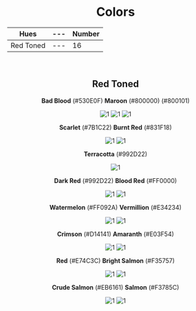 <div align=center>

# Colors

Hues | --- | Number
--- | --- | ---
Red Toned | --- | 16

<br>

## Red Toned

**Bad Blood** (#530E0F) **Maroon** (#800000) (#800101) <!-- H's Color -->

![1](https://fakeimg.pl/130x130/530e0f/?text=%20) ![1](https://fakeimg.pl/130x130/800000/?text=%20) ![1](https://fakeimg.pl/130x130/800101/?text=%20)

**Scarlet** (#7B1C22) **Burnt Red** (#831F18)

![1](https://fakeimg.pl/130x130/7B1C22/?text=%20) ![1](https://fakeimg.pl/130x130/831F18/?text=%20)

**Terracotta** (#992D22)

![1](https://fakeimg.pl/130x130/992D22/?text=%20)

**Dark Red** (#992D22) **Blood Red** (#FF0000)

![1](https://fakeimg.pl/130x130/992D22/?text=%20) ![1](https://fakeimg.pl/130x130/ff0000/?text=%20)

**Watermelon** (#FF092A) <!-- R's Color --> **Vermillion** (#E34234)

![1](https://fakeimg.pl/130x130/FF092A/?text=%20) ![1](https://fakeimg.pl/130x130/E34234/?text=%20)

 **Crimson** (#D14141) **Amaranth** (#E03F54)

![1](https://fakeimg.pl/130x130/D14141/?text=%20) ![1](https://fakeimg.pl/130x130/E03F54/?text=%20)

 **Red** (#E74C3C) **Bright Salmon** (#F35757)

 ![1](https://fakeimg.pl/130x130/E74C3C/?text=%20) ![1](https://fakeimg.pl/130x130/F35757/?text=%20)

**Crude Salmon** (#EB6161) **Salmon** (#F3785C)

![1](https://fakeimg.pl/130x130/EB6161/?text=%20) ![1](https://fakeimg.pl/130x130/F3785C/?text=%20)

</div>
